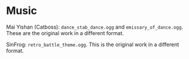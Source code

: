 
# Music

Mai Yishan (Catboss): `dance_stab_dance.ogg` and `emissary_of_dance.ogg`. These are the original work in a different format.

SinFrog: `retro_battle_theme.ogg`. This is the original work in a different format.
